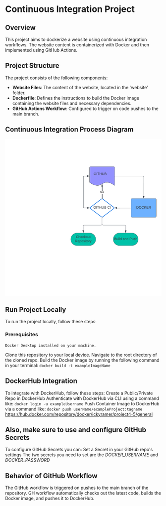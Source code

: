 # Continuous Integration Project

## Overview
This project aims to dockerize a website using continuous integration workflows. The website content is containerized with Docker and then implemented using GitHub Actions.

## Project Structure
The project consists of the following components:
- **Website Files**: The content of the website, located in the 'website' folder.
- **Dockerfile**: Defines the instructions to build the Docker image containing the website files and necessary dependencies.
- **GitHub Actions Workflow**: Configured to trigger on code pushes to the main branch.

## Continuous Integration Process Diagram
![Continuous Integration Process Diagram](DIAGRAM.png)

## Run Project Locally

To run the project locally, follow these steps:
### Prerequisites
    Docker Desktop installed on your machine.
Clone this repository to your local device.
Navigate to the root directory of the cloned repo.
Build the Docker image by running the following command in your terminal:
  `docker build -t exampleImageName`

## DockerHub Integration

To integrate with DockerHub, follow these steps:
    Create a Public/Private Repo in DockerHub
    Authenticate with DockerHub via CLI using a command like:
      `docker login -u exampleUsername`
    Push Container Image to DockerHub via a command like:
      `docker push userName/exampleProject:tagname`
      https://hub.docker.com/repository/docker/ickyramer/project4-5/general

## Also, make sure to use and configure GitHub Secrets

To configure GitHub Secrets you can:
    Set a Secret in your GitHub repo's settings
    The two secrets you need to set are the *DOCKER_USERNAME* and *DOCKER_PASSWORD*

## Behavior of GitHub Workflow

The GitHub workflow is triggered on pushes to the main branch of the repository. GH workflow automatically checks out the latest code, builds the Docker image, and pushes it to DockerHub.
